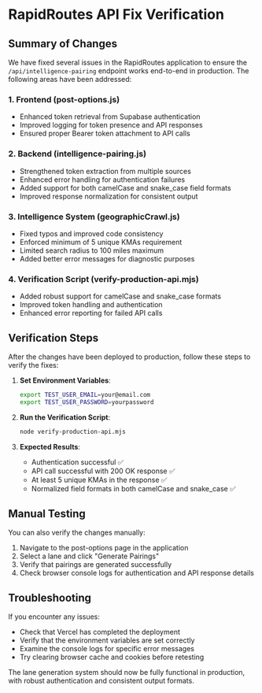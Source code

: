 # RapidRoutes API Fix Verification

## Summary of Changes

We have fixed several issues in the RapidRoutes application to ensure the `/api/intelligence-pairing` endpoint works end-to-end in production. The following areas have been addressed:

### 1. Frontend (post-options.js)

- Enhanced token retrieval from Supabase authentication
- Improved logging for token presence and API responses
- Ensured proper Bearer token attachment to API calls

### 2. Backend (intelligence-pairing.js)

- Strengthened token extraction from multiple sources
- Enhanced error handling for authentication failures
- Added support for both camelCase and snake_case field formats
- Improved response normalization for consistent output

### 3. Intelligence System (geographicCrawl.js)

- Fixed typos and improved code consistency
- Enforced minimum of 5 unique KMAs requirement
- Limited search radius to 100 miles maximum
- Added better error messages for diagnostic purposes

### 4. Verification Script (verify-production-api.mjs)

- Added robust support for camelCase and snake_case formats
- Improved token handling and authentication
- Enhanced error reporting for failed API calls

## Verification Steps

After the changes have been deployed to production, follow these steps to verify the fixes:

1. **Set Environment Variables**:

   ```bash
   export TEST_USER_EMAIL=your@email.com
   export TEST_USER_PASSWORD=yourpassword
   ```

2. **Run the Verification Script**:

   ```bash
   node verify-production-api.mjs
   ```

3. **Expected Results**:
   - Authentication successful ✅
   - API call successful with 200 OK response ✅
   - At least 5 unique KMAs in the response ✅
   - Normalized field formats in both camelCase and snake_case ✅

## Manual Testing

You can also verify the changes manually:

1. Navigate to the post-options page in the application
2. Select a lane and click "Generate Pairings"
3. Verify that pairings are generated successfully
4. Check browser console logs for authentication and API response details

## Troubleshooting

If you encounter any issues:

- Check that Vercel has completed the deployment
- Verify that the environment variables are set correctly
- Examine the console logs for specific error messages
- Try clearing browser cache and cookies before retesting

The lane generation system should now be fully functional in production, with robust authentication and consistent output formats.
